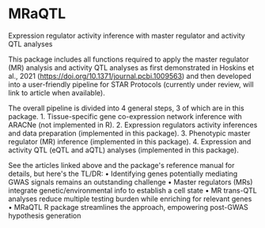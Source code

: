 # MRaQTL
Expression regulator activity inference with master regulator and activity QTL analyses

This package includes all functions required to apply the master regulator (MR) analysis and activity QTL 
analyses as first demonstrated in Hoskins et al., 2021 (https://doi.org/10.1371/journal.pcbi.1009563) and 
then developed into a user-friendly pipeline for STAR Protocols (currently under review, will link to article
when available).

The overall pipeline is divided into 4 general steps, 3 of which are in this package.
    1. Tissue-specific gene co-expression network inference with ARACNe (not implemented in R).
    2. Expression regulators activity inferences and data preparation (implemented in this package).
    3. Phenotypic master regulator (MR) inference (implemented in this package).
    4. Expression and activity QTL (eQTL and aQTL) analyses (implemented in this package).
    
See the articles linked above and the package's reference manual for details, but here's the TL/DR:
    •	Identifying genes potentially mediating GWAS signals remains an outstanding challenge
    •	Master regulators (MRs) integrate genetic/environmental info to establish a cell state
    •	MR trans-QTL analyses reduce multiple testing burden while enriching for relevant genes
    •	MRaQTL R package streamlines the approach, empowering post-GWAS hypothesis generation
